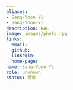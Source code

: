 ```yaml
---
aliases:
- Sang-Yoon Yi
- Sang-Yoon-Yi
description: KAL
image: images/photo.jpg
links:
  email: 
  github: 
  linkedin: 
  home-page: 
name: Sang-Yoon Yi
role: unknown
status: 졸업
---
```

